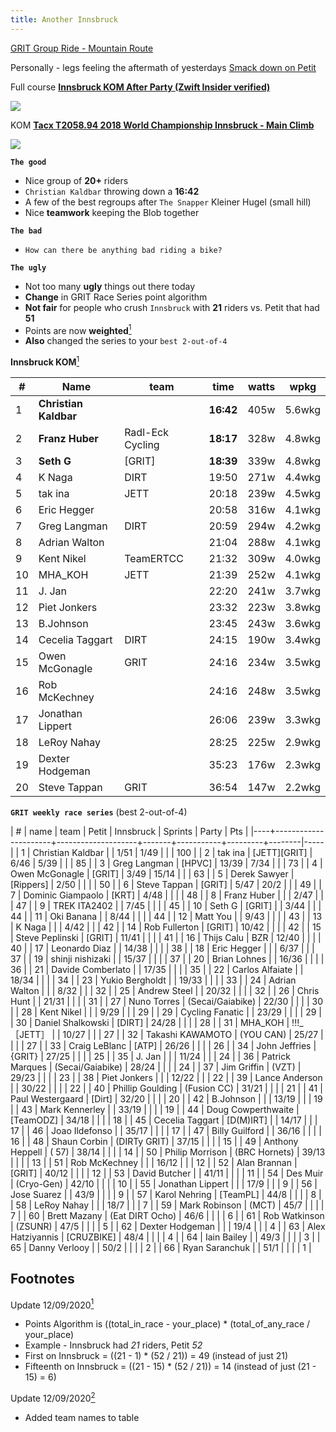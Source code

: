 ```yaml
---
title: Another Innsbruck
---
```


[GRIT Group Ride - Mountain Route](https://zwiftpower.com/events.php?zid=1319123)

Personally - legs feeling the aftermath of yesterdays [Smack down on Petit](https://mcgonago.github.io/teamgrit/2020/12/08/Smack-down-continues-on-Petit.html)

Full course **[Innsbruck KOM After Party (Zwift Insider verified)](https://www.strava.com/segments/20539949)**

![](images/Innsbruck_KOM_After_Party_Zwift_Insider_verified.png)

KOM **[Tacx T2058.94 2018 World Championship Innsbruck - Main Climb](https://www.strava.com/segments/15830123 "you ready to go sub 20:00?")**

![](images/Tacx_T2058_94_2018_World_Championship_Innsbruck_Main_Climb.png)

**`The good`**

- Nice group of **20+** riders
- `Christian Kaldbar` throwing down a **16:42**
- A few of the best regroups after `The Snapper` Kleiner Hugel (small hill)
- Nice **teamwork** keeping the Blob together

**`The bad`**

- `How can there be anything bad riding a bike?`

**`The ugly`**

- Not too many **ugly** things out there today
- **Change** in GRIT Race Series point algorithm
- **Not fair** for people who crush `Innsbruck` with **21** riders vs. Petit that had **51**
- Points are now **weighted**[<sup>1</sup>](#1)
- **Also** changed the series to your `best 2-out-of-4`
             
**Innsbruck KOM**[<sup>1</sup>](#2)

|  # | Name                  | team              |      time | watts | wpkg   |
|----|-----------------------|-------------------|-----------|-------|--------|
|  1 | **Christian Kaldbar** |                   | **16:42** | 405w  | 5.6wkg |
|  2 | **Franz Huber**       | Radl-Eck Cycling  | **18:17** | 328w  | 4.8wkg |
|  3 | **Seth G**            | [GRIT]            | **18:39** | 339w  | 4.8wkg |
|  4 | K Naga                | DIRT              |     19:50 | 271w  | 4.4wkg |
|  5 | tak ina               | JETT              |     20:18 | 239w  | 4.5wkg |
|  6 | Eric Hegger           |                   |     20:58 | 316w  | 4.1wkg |
|  7 | Greg Langman          | DIRT              |     20:59 | 294w  | 4.2wkg |
|  8 | Adrian Walton         |                   |     21:04 | 288w  | 4.1wkg |
|  9 | Kent Nikel            | TeamERTCC         |     21:32 | 309w  | 4.0wkg |
| 10 | MHA_KOH               | JETT              |     21:39 | 252w  | 4.1wkg |
| 11 | J. Jan                |                   |     22:20 | 241w  | 3.7wkg |
| 12 | Piet Jonkers          |                   |     23:32 | 223w  | 3.8wkg |
| 13 | B.Johnson             |                   |     23:45 | 243w  | 3.6wkg |
| 14 | Cecelia Taggart       | DIRT              |     24:15 | 190w  | 3.4wkg |
| 15 | Owen McGonagle        | GRIT              |     24:16 | 234w  | 3.5wkg |
| 16 | Rob McKechney         |                   |     24:16 | 248w  | 3.5wkg |
| 17 | Jonathan Lippert      |                   |     26:06 | 239w  | 3.3wkg |
| 18 | LeRoy Nahay           |                   |     28:25 | 225w  | 2.9wkg |
| 19 | Dexter Hodgeman       |                   |     35:23 | 176w  | 2.3wkg |
| 20 | Steve Tappan          | GRIT              |     36:54 | 147w  | 2.2wkg |
                                          
                                           
**`GRIT weekly race series`** (best 2-out-of-4)
                  
|  # | name                 | team               | Petit | Innsbruck | Sprints | Party  | Pts |
|----+----------------------+--------------------+-------+-----------+---------+--------|-----|
|  1 | Christian Kaldbar    |                    | 1/51  | 1/49      |         |        | 100 |
|  2 | tak ina              | [JETT][GRIT]       | 6/46  | 5/39      |         |        |  85 |
|  3 | Greg Langman         | [HPVC]             | 13/39 | 7/34      |         |        |  73 |
|  4 | Owen McGonagle       | [GRIT]             | 3/49  | 15/14     |         |        |  63 |
|  5 | Derek Sawyer         | [Rippers]          | 2/50  |           |         |        |  50 |
|  6 | Steve Tappan         | [GRIT]             | 5/47  | 20/2      |         |        |  49 |
|  7 | Dominic Giampaolo    | [KRT]              | 4/48  |           |         |        |  48 |
|  8 | Franz Huber          |                    |       | 2/47      |         |        |  47 |
|  9 | TREK ITA2402         |                    | 7/45  |           |         |        |  45 |
| 10 | Seth G               | [GRIT]             |       | 3/44      |         |        |  44 |
| 11 | Oki Banana           |                    | 8/44  |           |         |        |  44 |
| 12 | Matt You             |                    | 9/43  |           |         |        |  43 |
| 13 | K Naga               |                    |       | 4/42      |         |        |  42 |
| 14 | Rob Fullerton        | [GRIT]             | 10/42 |           |         |        |  42 |
| 15 | Steve Peplinski      | [GRIT]             | 11/41 |           |         |        |  41 |
| 16 | Thijs Calu           | BZR                | 12/40 |           |         |        |  40 |
| 17 | Leonardo Diaz        |                    | 14/38 |           |         |        |  38 |
| 18 | Eric Hegger          |                    |       | 6/37      |         |        |  37 |
| 19 | shinji nishizaki     |                    | 15/37 |           |         |        |  37 |
| 20 | Brian Lohnes         |                    | 16/36 |           |         |        |  36 |
| 21 | Davide Comberlato    |                    | 17/35 |           |         |        |  35 |
| 22 | Carlos Alfaiate      |                    | 18/34 |           |         |        |  34 |
| 23 | Yukio Bergholdt      |                    | 19/33 |           |         |        |  33 |
| 24 | Adrian Walton        |                    |       | 8/32      |         |        |  32 |
| 25 | Andrew Steel         |                    | 20/32 |           |         |        |  32 |
| 26 | Chris Hunt           |                    | 21/31 |           |         |        |  31 |
| 27 | Nuno Torres          | (Secai/Gaiabike)   | 22/30 |           |         |        |  30 |
| 28 | Kent Nikel           |                    |       | 9/29      |         |        |  29 |
| 29 | Cycling Fanatic      |                    | 23/29 |           |         |        |  29 |
| 30 | Daniel Shalkowski    | [DIRT]             | 24/28 |           |         |        |  28 |
| 31 | MHA_KOH              | !!!_［JETT］       |       | 10/27     |         |        |  27 |
| 32 | Takashi KAWAMOTO     | (YOU CAN)          | 25/27 |           |         |        |  27 |
| 33 | Craig LeBlanc        | [ATP]              | 26/26 |           |         |        |  26 |
| 34 | John Jeffries        | {GRIT}             | 27/25 |           |         |        |  25 |
| 35 | J. Jan               |                    |       | 11/24     |         |        |  24 |
| 36 | Patrick Marques      | (Secai/Gaiabike)   | 28/24 |           |         |        |  24 |
| 37 | Jim Griffin          | (VZT)              | 29/23 |           |         |        |  23 |
| 38 | Piet Jonkers         |                    |       | 12/22     |         |        |  22 |
| 39 | Lance Anderson       |                    | 30/22 |           |         |        |  22 |
| 40 | Phillip Goulding     | (Fusion CC)        | 31/21 |           |         |        |  21 |
| 41 | Paul Westergaard     | [Dirt]             | 32/20 |           |         |        |  20 |
| 42 | B.Johnson            |                    |       | 13/19     |         |        |  19 |
| 43 | Mark Kennerley       |                    | 33/19 |           |         |        |  19 |
| 44 | Doug Cowperthwaite   | [TeamODZ]          | 34/18 |           |         |        |  18 |
| 45 | Cecelia Taggart      | [D(M)IRT]          |       | 14/17     |         |        |  17 |
| 46 | Joao Ildefonso       |                    | 35/17 |           |         |        |  17 |
| 47 | Billy Guilford       |                    | 36/16 |           |         |        |  16 |
| 48 | Shaun Corbin         | (DIRTy GRIT)       | 37/15 |           |         |        |  15 |
| 49 | Anthony Heppell      | ( 57)              | 38/14 |           |         |        |  14 |
| 50 | Philip Morrison      | (BRC Hornets)      | 39/13 |           |         |        |  13 |
| 51 | Rob McKechney        |                    |       | 16/12     |         |        |  12 |
| 52 | Alan Brannan         | [GRIT]             | 40/12 |           |         |        |  12 |
| 53 | David Butcher        |                    | 41/11 |           |         |        |  11 |
| 54 | Des Muir             | (Cryo-Gen)         | 42/10 |           |         |        |  10 |
| 55 | Jonathan Lippert     |                    |       | 17/9      |         |        |   9 |
| 56 | Jose Suarez          |                    | 43/9  |           |         |        |   9 |
| 57 | Karol Nehring        | [TeamPL]           | 44/8  |           |         |        |   8 |
| 58 | LeRoy Nahay          |                    |       | 18/7      |         |        |   7 |
| 59 | Mark Robinson        | (MCT)              | 45/7  |           |         |        |   7 |
| 60 | Brett Mazany         | (Eat DIRT Ocho)    | 46/6  |           |         |        |   6 |
| 61 | Rob Watkinson        | (ZSUNR)            | 47/5  |           |         |        |   5 |
| 62 | Dexter Hodgeman      |                    |       | 19/4      |         |        |   4 |
| 63 | Alex Hatziyannis     | [CRUZBIKE]         | 48/4  |           |         |        |   4 |
| 64 | Iain Bailey          |                    | 49/3  |           |         |        |   3 |
| 65 | Danny Verlooy        |                    | 50/2  |           |         |        |   2 |
| 66 | Ryan Saranchuk       |                    | 51/1  |           |         |        |   1 | 


## **Footnotes**

Update 12/09/2020[<sup>1</sup>](#1) <a class="anchor" id="1"></a> 
- Points Algorithm is ((total_in_race - your_place) * (total_of_any_race / your_place)
- Example - Innsbruck had *21* riders, Petit *52*
- First on Innsbruck = ((21 - 1) * (52 / 21)) = 49 (instead of just 21)
- Fifteenth on Innsbruck = ((21 - 15) * (52 / 21)) = 14 (instead of just (21 - 15) = 6)

Update 12/09/2020[<sup>2</sup>](#2) <a class="anchor" id="1"></a> 
- Added team names to table
